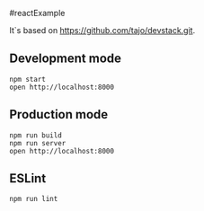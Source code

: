 #reactExample

It\`s based on https://github.com/tajo/devstack.git.

## Development mode

```shell
npm start
open http://localhost:8000
```

## Production mode

```shell
npm run build
npm run server
open http://localhost:8000
```

## ESLint

```shell
npm run lint
```
